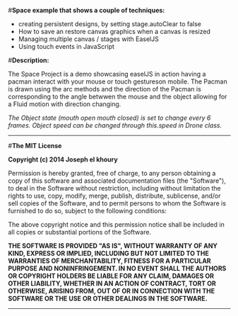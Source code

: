 

#**Space example that shows a couple of techniques:**

* creating persistent designs, by setting stage.autoClear to false
* How to save an restore canvas graphics when a canvas is resized
* Managing multiple canvas / stages with EaselJS
* Using touch events in JavaScript

#**Description:**

The Space Project is a demo showcasing easelJS in action having a pacman interact with your mouse or touch gestureson mobile.
The Pacman is drawn using the arc methods and the direction of the Pacman is corresponding to the angle betwwen the mouse and the object allowing
for a Fluid motion with direction changing.

*The Object state (mouth open mouth closed) is set to change every 6 frames.
Object speed can be changed through this.speed in Drone class.*

------------
#**The MIT License**

**Copyright (c) 2014 Joseph el khoury**

Permission is hereby granted, free of charge, to any person obtaining a copy
of this software and associated documentation files (the "Software"), to deal
in the Software without restriction, including without limitation the rights
to use, copy, modify, merge, publish, distribute, sublicense, and/or sell
copies of the Software, and to permit persons to whom the Software is
furnished to do so, subject to the following conditions:

The above copyright notice and this permission notice shall be included in
all copies or substantial portions of the Software.

**THE SOFTWARE IS PROVIDED "AS IS", WITHOUT WARRANTY OF ANY KIND, EXPRESS OR
IMPLIED, INCLUDING BUT NOT LIMITED TO THE WARRANTIES OF MERCHANTABILITY,
FITNESS FOR A PARTICULAR PURPOSE AND NONINFRINGEMENT. IN NO EVENT SHALL THE
AUTHORS OR COPYRIGHT HOLDERS BE LIABLE FOR ANY CLAIM, DAMAGES OR OTHER
LIABILITY, WHETHER IN AN ACTION OF CONTRACT, TORT OR OTHERWISE, ARISING FROM,
OUT OF OR IN CONNECTION WITH THE SOFTWARE OR THE USE OR OTHER DEALINGS IN
THE SOFTWARE.**

-----------